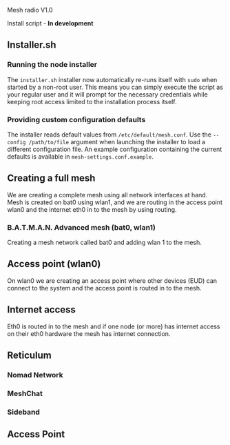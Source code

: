 Mesh radio V1.0

Install script - **In development**

## Installer.sh

### Running the node installer

The `installer.sh` installer now automatically re-runs itself with
`sudo` when started by a non-root user. This means you can simply
execute the script as your regular user and it will prompt for the
necessary credentials while keeping root access limited to the
installation process itself.

### Providing custom configuration defaults

The installer reads default values from `/etc/default/mesh.conf`. Use the
`--config /path/to/file` argument when launching the installer to load a
different configuration file. An example configuration containing the
current defaults is available in `mesh-settings.conf.example`.

## Creating a full mesh
We are creating a complete mesh using all network interfaces at hand.
Mesh is created on bat0 using wlan1, and we are routing in the access point wlan0 and the internet eth0 in to the mesh by using routing.

### B.A.T.M.A.N. Advanced mesh (bat0, wlan1) 
Creating a mesh network called bat0 and adding wlan 1 to the mesh.

## Access point (wlan0)
On wlan0 we are creating an access point where other devices (EUD) can connect to the system and the access point is routed in to the mesh.

## Internet access
Eth0 is routed in to the mesh and if one node (or more) has internet access on their eth0 hardware the mesh has internet connection.

## Reticulum


### Nomad Network


### MeshChat


### Sideband


## Access Point

